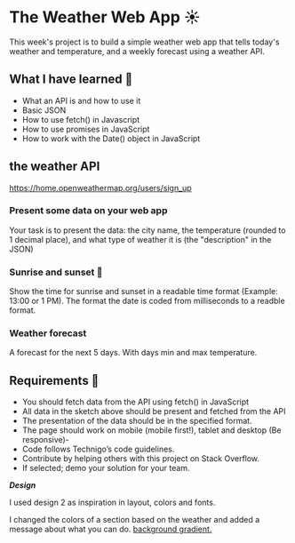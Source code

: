 # The Weather Web App :sunny:

This week's project is to build a simple weather web app that tells today's weather and temperature, and a weekly forecast using a weather API.

## What I have learned 🧠

- What an API is and how to use it
- Basic JSON
- How to use fetch() in Javascript
- How to use promises in JavaScript
- How to work with the Date() object in JavaScript

## the weather API

https://home.openweathermap.org/users/sign_up

### Present some data on your web app

Your task is to present the data: the city name, the temperature (rounded to 1 decimal place), and what type of weather it is (the "description" in the JSON)

### Sunrise and sunset 🌇

Show the time for sunrise and sunset in a readable time format (Example: 13:00 or 1 PM). 
The format the date is coded from milliseconds to a readble format.

### Weather forecast

A forecast for the next 5 days. With days min and max temperature.

## Requirements 🧪

- You should fetch data from the API using fetch() in JavaScript 
- All data in the sketch above should be present and fetched from the API
- The presentation of the data should be in the specified format. 
- The page should work on mobile (mobile first!), tablet and desktop (Be responsive)- 
- Code follows Technigo’s code guidelines.
- Contribute by helping others with this project on Stack Overflow.
- If selected; demo your solution for your team.

**_Design_**

I used design 2 as inspiration in layout, colors and fonts.

I changed the colors of a section based on the weather and added a message about what you can do. [background gradient.](https://www.w3schools.com/css/css3_gradients.asp) 


